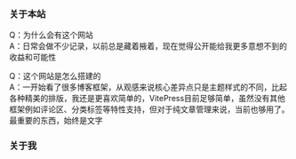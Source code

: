 ### 关于本站
Q：为什么会有这个网站<br>A：日常会做不少记录，以前总是藏着掖着，现在觉得公开能给我更多意想不到的收益和可能性

Q：这个网站是怎么搭建的<br>A：一开始看了很多博客框架，从观感来说核心差异点只是主题样式的不同，比起各种精美的排版，我还是更喜欢简单的，VitePress目前足够简单，虽然没有其他框架例如评论区、分类标签等特性支持，但对于纯文章管理来说，当前也够用了。最重要的东西，始终是文字


### 关于我
